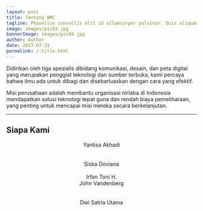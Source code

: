 ```yaml
---
layout: post
title: Tentang WMC
tagline: Phasellus convallis elit id ullamcorper pulvinar. Duis aliquam turpis mauris, eu ultricies erat malesuada quis. Aliquam dapibus.
image: images/pic03.jpg
bannerImage: images/pic04.jpg
author: Author
date: 2017-07-31
permalink: /:title.html
---
```


Didirikan oleh tiga spesialis dibidang komunikasi, desain, dan peta digital yang merupakan penggiat teknologi dan sumber terbuka, kami percaya bahwa ilmu ada untuk dibagi dan disebarluaskan dengan cara yang efektif.

Misi perusahaan adalah membantu organisasi nirlaba di Indonesia mendapatkan solusi teknologi tepat guna dan rendah biaya pemeliharaan, yang penting untuk mencapai misi mereka secara berkelanjutan.

---

## Siapa Kami

<div class="box alt">
	<div class="row uniform">
		<div class="4u"><span class="image fit"><img src="/MediumCendekia/images/pic01.jpg" alt="" /></span><center>Yantisa Akhadi</center></div>
		<div class="4u"><br><br><span class="image fit"><img src="/MediumCendekia/images/pic01.jpg" alt="" /><center>Siska Doviana</center></span></div>
		<div class="4u$"><br><span class="image fit"><img src="/MediumCendekia/images/pic01.jpg" alt="" /><center>Irfan Toni H.</center></span></div>
		<div class="3u"><span class="image fit"><img src="/MediumCendekia/images/pic02.jpg" alt="" /><center>John Vandenberg</center></span></div>
		<div class="3u"><br><br><span class="image fit"><img src="/MediumCendekia/images/pic02.jpg" alt="" /><center>Dwi Satria Utama</center></span></div>
		<div class="3u"><span class="image fit"><img src="/MediumCendekia/images/pic02.jpg" alt="" /></span></div>
		<div class="3u$"><span class="image fit"><img src="/MediumCendekia/images/pic02.jpg" alt="" /></span></div>
	</div>
</div>
